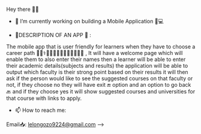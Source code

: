  Hey there 👋😄

- 🔭 I’m currently working on  building a Mobile Application 📱💻

- 📌DESCRIPTION OF AN APP 📂  :

The mobile app that is user friendly for learners when they have to choose a career path 👨‍🏫⚕️👮👨‍🔬👩‍🌾👩‍🎤👩‍🎨👩‍💻 ,
It will have a welcome page which will enable them to also enter their names
then a learner will be able to enter their academic details(subjects and results)
the application will be able to output which faculty is their strong point based on their results
it will then ask if the person would like to see the suggested courses on that faculty or not, 
if they choose no they will have exit 🔚 option and an option to go back 🔙 and
if they choose yes it will show suggested courses and universities for that course with links to apply.

- 📫 How to reach me:

Email📥: 
  lelongozo9224@gmail.com
-->
